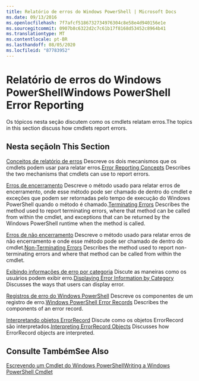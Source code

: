 ```yaml
---
title: Relatório de erros do Windows PowerShell | Microsoft Docs
ms.date: 09/13/2016
ms.openlocfilehash: 7f7afcf5186732734976304c8e58e4d940156e1e
ms.sourcegitcommit: 0907b8c6322d2c7c61b17f8168d53452c8964b41
ms.translationtype: MT
ms.contentlocale: pt-BR
ms.lasthandoff: 08/05/2020
ms.locfileid: "87783952"
---
```

# <a name="windows-powershell-error-reporting"></a><span data-ttu-id="ddd2d-102">Relatório de erros do Windows PowerShell</span><span class="sxs-lookup"><span data-stu-id="ddd2d-102">Windows PowerShell Error Reporting</span></span>

<span data-ttu-id="ddd2d-103">Os tópicos nesta seção discutem como os cmdlets relatam erros.</span><span class="sxs-lookup"><span data-stu-id="ddd2d-103">The topics in this section discuss how cmdlets report errors.</span></span>

## <a name="in-this-section"></a><span data-ttu-id="ddd2d-104">Nesta seção</span><span class="sxs-lookup"><span data-stu-id="ddd2d-104">In This Section</span></span>

<span data-ttu-id="ddd2d-105">[Conceitos de relatório de erros](./error-reporting-concepts.md) Descreve os dois mecanismos que os cmdlets podem usar para relatar erros.</span><span class="sxs-lookup"><span data-stu-id="ddd2d-105">[Error Reporting Concepts](./error-reporting-concepts.md) Describes the two mechanisms that cmdlets can use to report errors.</span></span>

<span data-ttu-id="ddd2d-106">[Erros de encerramento](./terminating-errors.md) Descreve o método usado para relatar erros de encerramento, onde esse método pode ser chamado de dentro do cmdlet e exceções que podem ser retornadas pelo tempo de execução do Windows PowerShell quando o método é chamado.</span><span class="sxs-lookup"><span data-stu-id="ddd2d-106">[Terminating Errors](./terminating-errors.md) Describes the method used to report terminating errors, where that method can be called from within the cmdlet, and exceptions that can be returned by the Windows PowerShell runtime when the method is called.</span></span>

<span data-ttu-id="ddd2d-107">[Erros de não encerramento](./non-terminating-errors.md) Descreve o método usado para relatar erros de não encerramento e onde esse método pode ser chamado de dentro do cmdlet.</span><span class="sxs-lookup"><span data-stu-id="ddd2d-107">[Non-Terminating Errors](./non-terminating-errors.md) Describes the method used to report non-terminating errors and where that method can be called from within the cmdlet.</span></span>

<span data-ttu-id="ddd2d-108">[Exibindo informações de erro por categoria](./displaying-error-information.md) Discute as maneiras como os usuários podem exibir erro.</span><span class="sxs-lookup"><span data-stu-id="ddd2d-108">[Displaying Error Information by Category](./displaying-error-information.md) Discusses the ways that users can display error.</span></span>

<span data-ttu-id="ddd2d-109">[Registros de erro do Windows PowerShell](./windows-powershell-error-records.md) Descreve os componentes de um registro de erro.</span><span class="sxs-lookup"><span data-stu-id="ddd2d-109">[Windows PowerShell Error Records](./windows-powershell-error-records.md) Describes the components of an error record.</span></span>

<span data-ttu-id="ddd2d-110">[Interpretando objetos ErrorRecord](./interpreting-errorrecord-objects.md) Discute como os objetos ErrorRecord são interpretados.</span><span class="sxs-lookup"><span data-stu-id="ddd2d-110">[Interpreting ErrorRecord Objects](./interpreting-errorrecord-objects.md) Discusses how ErrorRecord objects are interpreted.</span></span>

## <a name="see-also"></a><span data-ttu-id="ddd2d-111">Consulte Também</span><span class="sxs-lookup"><span data-stu-id="ddd2d-111">See Also</span></span>

[<span data-ttu-id="ddd2d-112">Escrevendo um Cmdlet do Windows PowerShell</span><span class="sxs-lookup"><span data-stu-id="ddd2d-112">Writing a Windows PowerShell Cmdlet</span></span>](./writing-a-windows-powershell-cmdlet.md)
